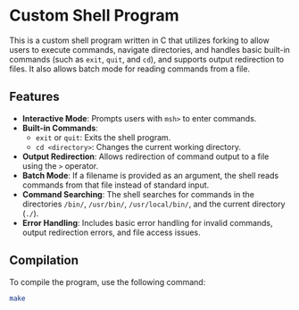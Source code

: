 # Custom Shell Program

This is a custom shell program written in C that utilizes forking to allow users to execute commands, navigate directories, and handles basic built-in commands (such as `exit`, `quit`, and `cd`), and supports output redirection to files. It also allows batch mode for reading commands from a file.

## Features

- **Interactive Mode**: Prompts users with `msh>` to enter commands.
- **Built-in Commands**:
  - `exit` or `quit`: Exits the shell program.
  - `cd <directory>`: Changes the current working directory.
- **Output Redirection**: Allows redirection of command output to a file using the `>` operator.
- **Batch Mode**: If a filename is provided as an argument, the shell reads commands from that file instead of standard input.
- **Command Searching**: The shell searches for commands in the directories `/bin/`, `/usr/bin/`, `/usr/local/bin/`, and the current directory (`./`).
- **Error Handling**: Includes basic error handling for invalid commands, output redirection errors, and file access issues.

## Compilation

To compile the program, use the following command:

```bash
make
